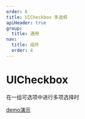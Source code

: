 ```yaml
---
order: 6
title: UICheckbox 多选框
apiHeader: true
group:
  title: 通用
nav:
  title: 组件
  order: 4
---
```


# UICheckbox

在一组可选项中进行多项选择时

[demo演示](https://www.figma.com/proto/krDLmYQcKVgL8ICib2dWt7/%E5%BD%B1%E5%88%80-OS25?node-id=40001835-82332&p=f&viewport=1362%2C351%2C0.82&t=BmJU8ZGafJxd7e7f-0&scaling=min-zoom&content-scaling=fixed&starting-point-node-id=40001911%3A21654&fuid=1272846533367774791)

<code src="./example/demo1.tsx"></code>

